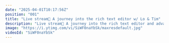 ```yaml
---
date: "2025-04-01T10:17:56Z"
position: "001"
title: "Live stream🔴 A journey into the rich text editor w/ Lo & Tim"
description: "Live stream🔴 A journey into the rich text editor and advanced configuration  w/ Lo & Tim"
image: "https://i.ytimg.com/vi/SiWF0naYbSk/maxresdefault.jpg"
videoId: "SiWF0naYbSk"
---
```


